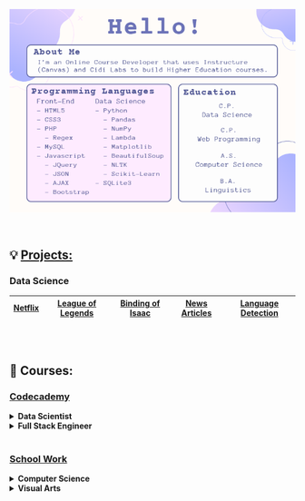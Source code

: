 
<p align="center">
    <img src="https://github.com/jeyla380/jeyla380/blob/main/images/hello_page%20new.png">
</p>


<br>

## 💡 [Projects:](https://github.com/jeyla380/projects) 

### Data Science

| [Netflix](https://github.com/jeyla380/codecademy_projects/tree/main/datascience/python/projects/portfolio_project) | [League of Legends](https://github.com/jeyla380/codecademy_projects/tree/main/datascience/data_visualization/projects/league_of_legends_project) | [Binding of Isaac](https://github.com/jeyla380/codecademy_projects/tree/main/datascience/data_analysis/projects) | [News Articles](https://github.com/jeyla380/projects/tree/main/datascience/web_scraping) | [Language Detection](https://github.com/jeyla380/codecademy_projects/tree/main/datascience/machine_learning/projects/language_detection) |
| :---: | :---: | :---: | :---: | :---: |




<br>
<br>

## 🎀 Courses:

### [Codecademy](https://github.com/jeyla380/codecademy)

<details>
    <summary><b>Data Scientist</b></summary>
    <ul>
        <li>Python Fundamentals</li>
        <li>Data Acquisition</li>
        <ul>
            <li>SQL (SQLite)</li>
            <ul>
                <li>Aggregate Functions</li>
                <li>Multiple Tables</li>
                <li>Windows Functions</li>
                <li>Date & Time</li>
            </ul>
            <li>Web Scraping</li>
            <ul>
                <li>BeautifulSoup</li>
            </ul>
        </ul>
        <li>Data Manipulation</li>
        <ul>
        <li>Lambda Functions</li>
        <li>NumPy</li>
        <li>Pandas</li>
        </ul>
    <li>Data Tidying</li>
        <ul>
        <li>Regular Expressions (Regex)</li>
        <li>Exploratory Data Analysis</li>
        </ul>
    <li>Summary Statistics</li>
        <ul>
        <li>Variable Types</li>
        <li>Quartiles, Quantiles, & Interquartile Range</li>
        <li>Data Transformation</li>
        <li>Assocation Between Variables</li>
        </ul>
    <li>Hypothesis Testing</li>
        <ul>
        <li>One Sample T-Tests</li>
        <li>Binomial Tests</li>
        <li>Associations</li>
            <ul>
            <li>Two Sample T-Tests</li>
            <li>ANOVA & Tukey Tests</li>
            <li>Chi-Square Tests</li>
            </ul>
        <li>A/B Testing</li>
        </ul>
    <li>Data Visualization</li>
        <ul>
        <li>Matplotlib</li>
        <li>Seaborn</li>
        </ul>
    <li>Natural Language Processing</li>
        <ul>
        <li>Text Preprocessing</li>
            <ul>
            <li>Tokenization</li>
            <li>Lemmatization</li>
            </ul>
        <li>Bag-of-Words </li>
        <li>Term Frequency-Inverse Document Frequency</li>
        <li>Word Embeddings</li>
            <ul>
            <li>Word2Vec</li>
            <li>Gensim </li>
            </ul>
        </ul>
    <li>Machine Learning</li>
        <ul>
        <li>Supervised Learning</li>
            <ul>
            <li>Distances (Euclidean, Manhattan, Hamming)</li>
            <li>Linear Regression </li>
            <li>Training Set vs. Test Set vs. Validation Set (train_test_split)</li>
            <li>K-Nearest Neighbor Classifier & Regressor</li>
                <ul>
                <li>Min-Max Normalization</li>
                <li>Z-Score Normalization</li>
                </ul>
            <li>Accuracy, Recall, Precision, F1 Score</li>
            <li>Logistic Regression</li>
                <ul>
                <li>Confusion Matrix </li>
                </ul>
            <li>Bayes' Theorem</li>
                <ul>
                <li>Conditional Probability</li>
                </ul>
            <li>Naive Bayes Classifier</li>
            <li>Support Vector Machines</li>
            <li>Decision Trees</li>
                <ul>
                <li>Weighted Information Gain </li>
                </ul>
            <li>Random Forests </li>
            </ul>
            <li>Unsupervised Learning</li>
            <ul>
                <li>K-Means Clustering</li>
                <ul>
                    <li>K-Means++</li>
                </ul>
            </ul>
        </ul>
     <li>Deep Learning</li>
        <ul>
            <li>Scalars, Vectors, & Matrices</li>
            <li>Tensors</li>
            <ul>
                <li>Matrix Addition & Multiplication</li>
                <li>Scalar Multiplication</li>
                <li>Transpose</li>
            </ul>
            <li>Neural Network Basics</li>
            <li>C++</li>
        </ul>
    </ul>
    
</details>


<details>
    <summary><b>Full Stack Engineer</b></summary>
    <ul>
        <li>Creating Dev Environments</li>
        <ul>
            <li>Bash</li>
        </ul>
        <li>Web Development Fundamentals</li>
        <ul>
            <li>HTML</li>
            <li>CSS</li>
        </ul>
        <li>JavaScript Syntax</li>
        <ul>
            <li>Errors and Debugging</li>
        </ul>
        <li>PHP</li>
        <ul>
            <li>Form Handling</li>
            <li>Form Validation</li>
            <ul>
                <li>Regular Expressions (Regex)</li>
            </ul>
        </ul>
    </ul>
   
</details>



<br>

### [School Work](https://github.com/jeyla380/school_work)

<details>
    <summary><b>Computer Science</b></summary>
    <ul>
        <li>Front-End Programming</li>
        <ul>
            <li>XHTML & Internet Fundamentals</li>
            <li>Web Programming</li>
            <li>Advanced JavaScript & JSP</li>
            <li>Web Design</li>
        </ul>
        <li>Back-End Programming</li>
        <ul>
            <li>Fundamentals of Programming (Introduction to Java)</li>
        </ul>
    </ul>
    
</details>


<details>
    <summary><b>Visual Arts</b></summary>
    <ul>
        <li>Adobe Photoshop</li>
        <li>Adobe InDesign</li>
    </ul>
</details>





<!---

## 🎀 Projects:
  
| [Codecademy](https://github.com/jeyla380/codecademy_projects) | School Work
|:--------:| :--------:|
| [Data Science](https://github.com/jeyla380/codecademy_projects/tree/main/datascience) | ... |

## 📫 Get In Touch
| LinkedIn | Email
| :--------: | :--------: |
| <a href="https://www.linkedin.com/in/jessemy-lake-054140142/"><img src="https://github.com/jeyla380/jeyla380/blob/main/images/linkedin_icon.png"></a> | jeyla.380@gmail.com |




## 🎀 What I'm Learning:
  
| [Codecademy](https://github.com/jeyla380/codecademy_projects) | 
|:--------:|
| [Data Science](https://github.com/jeyla380/codecademy_projects/tree/main/datascience) | 


![](https://github.com/jeyla380/jeyla380/blob/main/images/banner.png)

<h1 align="center">✨ Hello! ✨</h1>
<p align="center">Learning to code since 2019!</p>

<br>
<br>



## 📖 Education
- Earned a Bachelor's of Linguistics in May of 2016.
- Completed a Computer Science Associate's Degree in August of 2020.
- Recieved a Web Programming Certificate in December of 2020.


<br>



## 💻 Technologies & Tools


<a href="https://www.buymeacoffee.com/roniemartinez" target="_blank"><img src="https://cdn.buymeacoffee.com/buttons/default-orange.png" alt="Buy Me A Coffee" height="41" width="174"></a>








  
  



🖋️

🎀
- 👀 I’m interested in ...
- 📫 How to reach me ...
🌱
 ## 📚 School Work:
xemycutiex/xemycutiex is a ✨ special ✨ repository because its `README.md` (this file) appears on your GitHub profile.
You can click the Preview link to take a look at your changes.

![](https://github.com/xemycutiex/xemycutiex/blob/main/images/banner.png)

## 🖋️ Projects:
  
| [Codecademy](https://github.com/jeyla380/codecademy_projects) | 
|:--------:|
| [Data Science](https://github.com/jeyla380/codecademy_projects/tree/main/datascience) | 


  <br>
--->
